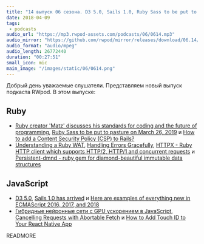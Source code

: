 ```yaml
---
title: "14 выпуск 06 сезона. D3 5.0, Sails 1.0, Ruby Sass to be put to pasture, ECMAScript 2016, 2017, and 2018, HTTPX и прочее"
date: 2018-04-09
tags:
 - podcasts
audio_url: "https://mp3.rwpod-assets.com/podcasts/06/0614.mp3"
audio_mirror: "https://github.com/rwpod/mirror/releases/download/06.14/0614.mp3"
audio_format: "audio/mpeg"
audio_length: 26772440
duration: "00:27:51"
small_icon: mic
main_image: "/images/static/06/0614.png"
---
```


Добрый день уважаемые слушатели. Представляем новый выпуск подкаста RWpod. В этом выпуске:

## Ruby

 - [Ruby creator 'Matz' discusses his standards for coding and the future of programming](https://blog.sideci.com/special-interview-with-matz-13823d824e94), [Ruby Sass to be put to pasture on March 26, 2019](https://css-tricks.com/ruby-sass-to-be-put-to-pasture-on-march-26-2019/) и [How to add a Content Security Policy (CSP) to Rails?](https://bauland42.com/ruby-on-rails-content-security-policy-csp/)
 - [Understanding a Ruby WAT](http://pauloancheta.com/ruby/wat/2018/03/23/explaining-wats/), [Handling Errors Gracefully](http://blog.katpadi.ph/handling-error-gracefully/), [HTTPX - Ruby HTTP client which supports HTTP/2, HTTP/1 and concurrent requests](http://honeyryderchuck.gitlab.io/httpx/) и [Persistent-dmnd - ruby gem for diamond-beautiful immutable data structures](https://github.com/ivoanjo/persistent-dmnd)

## JavaScript

 - [D3 5.0](https://github.com/d3/d3/blob/master/CHANGES.md#changes-in-d3-50), [Sails 1.0 has arrived](https://sailsjs.com/documentation/upgrading/to-v-1-0) и [Here are examples of everything new in ECMAScript 2016, 2017, and 2018](https://medium.freecodecamp.org/here-are-examples-of-everything-new-in-ecmascript-2016-2017-and-2018-d52fa3b5a70e)
 - [Гибридные нейронные сети с GPU ускорением в JavaScript](http://jem-space.ru/gibridnyie-nieironnyie-sieti-s-ghrafichieskim-uskorieniiem-v-javascript/), [Cancelling Requests with Abortable Fetch](https://www.loxodrome.io/post/cancelling-requests/) и [How to Add Touch ID to Your React Native App](https://blog.theodo.fr/2018/04/add-touch-id-react-native-app/)

READMORE
